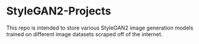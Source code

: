 # StyleGAN2-Projects
This repo is intended to store various StyleGAN2 image generation models trained on different image datasets scraped off of the internet.
